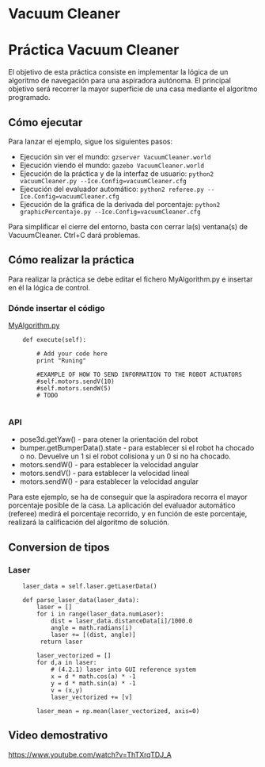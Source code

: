# Vacuum Cleaner

# Práctica Vacuum Cleaner

El objetivo de esta práctica consiste en implementar la lógica de un algoritmo de navegación para una aspiradora autónoma. El principal objetivo será recorrer la mayor superficie de una casa mediante el algoritmo programado.


## Cómo ejecutar
Para lanzar el ejemplo, sigue los siguientes pasos:
* Ejecución sin ver el mundo: `gzserver VacuumCleaner.world`
* Ejecución viendo el mundo: `gazebo VacuumCleaner.world`
* Ejecución de la práctica y de la interfaz de usuario: `python2 vacuumCleaner.py --Ice.Config=vacuumCleaner.cfg`
* Ejecución del evaluador automático: `python2 referee.py --Ice.Config=vacuumCleaner.cfg`
* Ejecución de la gráfica de la derivada del porcentaje: `python2 graphicPercentaje.py --Ice.Config=vacuumCleaner.cfg`

Para simplificar el cierre del entorno, basta con cerrar la(s) ventana(s) de VacuumCleaner. Ctrl+C dará problemas.

## Cómo realizar la práctica
Para realizar la práctica se debe editar el fichero MyAlgorithm.py e insertar en él la lógica de control.

### Dónde insertar el código
[MyAlgorithm.py](MyAlgorithm.py#L74)
```
    def execute(self):

        # Add your code here
        print "Runing"

        #EXAMPLE OF HOW TO SEND INFORMATION TO THE ROBOT ACTUATORS
        #self.motors.sendV(10)
        #self.motors.sendW(5)
        # TODO
        
```


### API
* pose3d.getYaw() - para otener la orientación del robot
* bumper.getBumperData().state - para establecer si el robot ha chocado o no. Devuelve un 1 si el robot colisiona y un 0 si no ha chocado.
* motors.sendW() - para establecer la velocidad angular
* motors.sendV() - para establecer la velocidad lineal
* motors.sendW() - para establecer la velocidad angular

Para este ejemplo, se ha de conseguir que la aspiradora recorra el mayor porcentaje posible de la casa. La aplicación del evaluador automático (referee) medirá el porcentaje recorrido, y en función de este porcentaje, realizará la calificación del algoritmo de solución.

## Conversion de tipos
### Laser
```
    laser_data = self.laser.getLaserData()

    def parse_laser_data(laser_data):
        laser = []
        for i in range(laser_data.numLaser):
            dist = laser_data.distanceData[i]/1000.0
            angle = math.radians(i)
            laser += [(dist, angle)]
         return laser
```

```
        laser_vectorized = []
        for d,a in laser:
            # (4.2.1) laser into GUI reference system
            x = d * math.cos(a) * -1
            y = d * math.sin(a) * -1
            v = (x,y)
            laser_vectorized += [v]

        laser_mean = np.mean(laser_vectorized, axis=0)
```

## Video demostrativo
https://www.youtube.com/watch?v=ThTXrqTDJ_A


